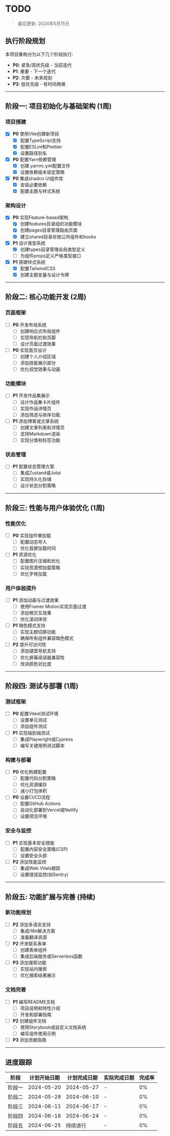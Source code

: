 # TODO

> 最后更新: 2024年5月15日

## 执行阶段规划

本项目重构分为以下几个阶段执行:

- **P0**: 紧急/高优先级 - 当前迭代
- **P1**: 重要 - 下一个迭代
- **P2**: 次要 - 未来规划
- **P3**: 低优先级 - 有时间再做

---

## 阶段一: 项目初始化与基础架构 (1周)

### 项目搭建

- [X] **P0** 使用Vite创建新项目
  - [X] 配置TypeScript支持
  - [X] 配置ESLint和Prettier
  - [X] 设置路径别名
- [X] **P0** 配置Yarn依赖管理
  - [X] 创建.yarnrc.yml配置文件
  - [X] 设置依赖版本锁定策略
- [X] **P0** 集成shadcn UI组件库
  - [X] 安装必要依赖
  - [X] 配置主题与样式系统

### 架构设计

- [X] **P0** 实现Feature-based架构
  - [X] 创建features目录组织功能模块
  - [X] 创建pages目录管理路由页面
  - [X] 建立shared目录存放公共组件和hooks
- [X] **P1** 设计类型系统
  - [X] 创建types目录管理全局类型定义
  - [ ] 为组件props定义严格类型接口
- [X] **P1** 搭建样式系统
  - [X] 配置TailwindCSS
  - [X] 创建主题变量与设计令牌

---

## 阶段二: 核心功能开发 (2周)

### 页面框架

- [ ] **P0** 开发布局系统
  - [ ] 创建响应式布局组件
  - [ ] 实现导航栏和页脚
  - [ ] 设计页面过渡效果
- [ ] **P0** 实现首页设计
  - [ ] 创建个人介绍区域
  - [ ] 添加技能展示部分
  - [ ] 优化视觉效果与动画

### 功能模块

- [ ] **P1** 开发作品集展示
  - [ ] 设计作品集卡片组件
  - [ ] 实现作品详情页
  - [ ] 添加筛选与排序功能
- [ ] **P1** 添加博客或文章系统
  - [ ] 创建文章列表和详情页
  - [ ] 支持Markdown渲染
  - [ ] 实现分类和标签功能

### 状态管理

- [ ] **P1** 配置状态管理方案
  - [ ] 集成Zustand或Jotai
  - [ ] 实现持久化存储
  - [ ] 设计状态分割策略

---

## 阶段三: 性能与用户体验优化 (1周)

### 性能优化

- [ ] **P0** 实现组件懒加载
  - [ ] 配置动态导入
  - [ ] 优化首屏加载时间
- [ ] **P1** 资源优化
  - [ ] 配置图片压缩和优化
  - [ ] 实现资源预加载策略
  - [ ] 优化字体加载

### 用户体验提升

- [ ] **P1** 添加动画与过渡效果
  - [ ] 使用Framer Motion实现页面过渡
  - [ ] 添加微交互效果
  - [ ] 优化滚动体验
- [ ] **P1** 暗色模式支持
  - [ ] 实现主题切换功能
  - [ ] 确保所有组件兼容暗色模式
- [ ] **P2** 提升可访问性
  - [ ] 添加键盘导航支持
  - [ ] 优化屏幕阅读器兼容性
  - [ ] 改进颜色对比度

---

## 阶段四: 测试与部署 (1周)

### 测试框架

- [ ] **P0** 配置Vitest测试环境
  - [ ] 设置单元测试
  - [ ] 添加组件测试
- [ ] **P1** 实现端到端测试
  - [ ] 集成Playwright或Cypress
  - [ ] 编写关键用例测试脚本

### 构建与部署

- [ ] **P0** 优化构建配置
  - [ ] 配置代码分割策略
  - [ ] 优化资源缓存
  - [ ] 减小打包体积
- [ ] **P0** 设置CI/CD流程
  - [ ] 配置GitHub Actions
  - [ ] 自动化部署到Vercel或Netlify
  - [ ] 设置预览环境

### 安全与监控

- [ ] **P1** 实现基本安全措施
  - [ ] 配置内容安全策略(CSP)
  - [ ] 设置安全头部
- [ ] **P2** 添加性能监控
  - [ ] 集成Web Vitals跟踪
  - [ ] 设置错误监控(如Sentry)

---

## 阶段五: 功能扩展与完善 (持续)

### 新功能规划

- [ ] **P2** 添加多语言支持
  - [ ] 集成i18n解决方案
  - [ ] 准备翻译资源
- [ ] **P2** 开发联系表单
  - [ ] 创建表单组件
  - [ ] 集成后端服务或Serverless函数
- [ ] **P3** 添加搜索功能
  - [ ] 实现站内搜索
  - [ ] 优化搜索结果展示

### 文档完善

- [ ] **P1** 编写README文档
  - [ ] 项目说明和特性介绍
  - [ ] 开发和部署指南
- [ ] **P2** 创建组件文档
  - [ ] 使用Storybook或自定义文档系统
  - [ ] 编写组件使用示例
- [ ] **P3** 添加贡献指南

---

## 进度跟踪

| 阶段   | 计划开始日期 | 计划完成日期 | 实际完成日期 | 完成率 |
| ------ | ------------ | ------------ | ------------ | ------ |
| 阶段一 | 2024-05-20   | 2024-05-27   | -            | 0%     |
| 阶段二 | 2024-05-28   | 2024-06-10   | -            | 0%     |
| 阶段三 | 2024-06-11   | 2024-06-17   | -            | 0%     |
| 阶段四 | 2024-06-18   | 2024-06-24   | -            | 0%     |
| 阶段五 | 2024-06-25   | 持续进行     | -            | 0%     |
